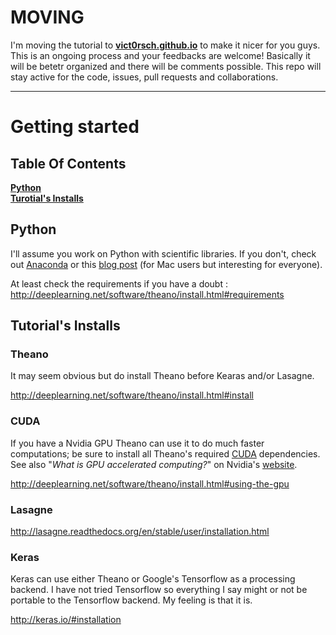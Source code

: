 # MOVING

I'm moving the tutorial to **[vict0rsch.github.io](http://vict0rsch.github.io)** to make it nicer for you guys. This is an ongoing process and your feedbacks are welcome! Basically it will be betetr organized and there will be comments possible. This repo will stay active for the code, issues, pull requests and collaborations.

---

# Getting started

Table Of Contents
---
**[Python](#python)**  
**[Turotial's Installs](#tutorials-installs)**  

## Python

I'll assume you work on Python with scientific libraries. If you don't, check out  [Anaconda](https://www.continuum.io/downloads) or this [blog post](https://joernhees.de/blog/2014/02/25/scientific-python-on-mac-os-x-10-9-with-homebrew/) (for Mac users but interesting for everyone).

At least check the requirements if you have a doubt : <http://deeplearning.net/software/theano/install.html#requirements>

## Tutorial's Installs


### Theano
It may seem obvious but do install Theano before Kearas and/or Lasagne.

<http://deeplearning.net/software/theano/install.html#install>

### CUDA
If you have a Nvidia GPU Theano can use it to do much faster computations; be sure to install all Theano's required [CUDA](http://www.nvidia.fr/object/cuda-parallel-computing-fr.html) dependencies. See also "*What is GPU accelerated computing?*" on Nvidia's [website](http://www.nvidia.com/object/what-is-gpu-computing.html).

<http://deeplearning.net/software/theano/install.html#using-the-gpu>


### Lasagne
<http://lasagne.readthedocs.org/en/stable/user/installation.html>

### Keras
Keras can use either Theano or Google's Tensorflow as a processing backend. I have not tried Tensorflow so everything I say might or not be portable to the Tensorflow backend. My feeling is that it is. 

<http://keras.io/#installation>  

